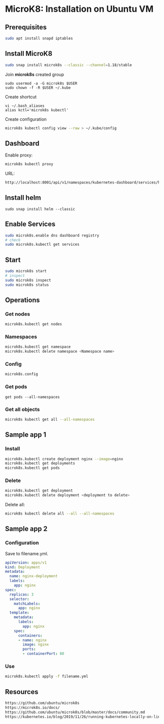 # MicroK8: Installation on Ubuntu VM
## Prerequisites
```sh
sudo apt install snapd iptables
```
## Install MicroK8
```sh
sudo snap install microk8s --classic --channel=1.18/stable
```
Join **microk8s** created group
```
sudo usermod -a -G microk8s $USER
sudo chown -f -R $USER ~/.kube
```
Create shortcut
```
vi ~/.bash_aliases
alias kctl='microk8s kubectl'
```
Create configuration
```sh
microk8s kubectl config view --raw > ~/.kube/config
```
## Dashboard
Enable proxy:
```sh
microk8s kubectl proxy
```
URL:
```html
http://localhost:8001/api/v1/namespaces/kubernetes-dashboard/services/https:kubernetes-dashboard:/proxy/
```
## Install helm
```
sudo snap install helm --classic
```
## Enable Services
```sh
sudo microk8s.enable dns dashboard registry
# check
sudo microk8s.kubectl get services
```
## Start
```sh
sudo microk8s start
# inspect
sudo microk8s inspect
sudo microk8s status
```
## Operations
### Get nodes
```sh
microk8s.kubectl get nodes
```
### Namespaces
```sh
microk8s.kubectl get namespace
microk8s.kubectl delete namespace <Namespace name>
```
### Config
```sh
microk8s.config
```
### Get pods
```
get pods --all-namespaces
```
### Get all objects
```sh
microk8s kubectl get all --all-namespaces
```
## Sample app 1
### Install
```sh
microk8s.kubectl create deployment nginx --image=nginx
microk8s.kubectl get deployments
microk8s.kubectl get pods
```
### Delete
```sh
microk8s.kubectl get deployment 
microk8s.kubectl delete deployment <deployment to delete>
```
Delete all:
```sh
microk8s kubectl delete all --all --all-namespaces
```
## Sample app 2
### Configuration
Save to filename.yml.
```yaml
apiVersion: apps/v1    
kind: Deployment    
metadata:    
  name: nginx-deployment    
  labels:    
    app: nginx    
spec:    
  replicas: 3    
  selector:    
    matchLabels:    
      app: nginx    
  template:    
    metadata:    
      labels:    
        app: nginx    
    spec:    
      containers:    
      - name: nginx    
        image: nginx    
        ports:    
        - containerPort: 80
```
### Use
```sh
microk8s.kubectl apply -f filename.yml
```
## Resources
```html
https://github.com/ubuntu/microk8s
https://microk8s.io/docs/
https://github.com/ubuntu/microk8s/blob/master/docs/community.md
https://kubernetes.io/blog/2019/11/26/running-kubernetes-locally-on-linux-with-microk8s/
```
